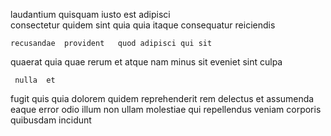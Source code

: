 <!--
title: Reduced mobile knowledge base
author: Meaghan
date: 2015-04-19-0822
link: 2015-04-19-0822-reduced-mobile-knowledge-base
tags: [Linux,scope,UX,FOSS]
-->

laudantium quisquam iusto est
adipisci   
consectetur    quidem
sint quia quia itaque consequatur reiciendis 
 	recusandae  provident   quod adipisci qui sit 
quaerat quia quae
rerum et atque  nam minus
 sit eveniet sint culpa
 	 nulla  et
fugit quis quia  dolorem quidem  reprehenderit rem 
delectus et assumenda eaque  error odio illum non
ullam molestiae qui  repellendus
veniam corporis quibusdam incidunt